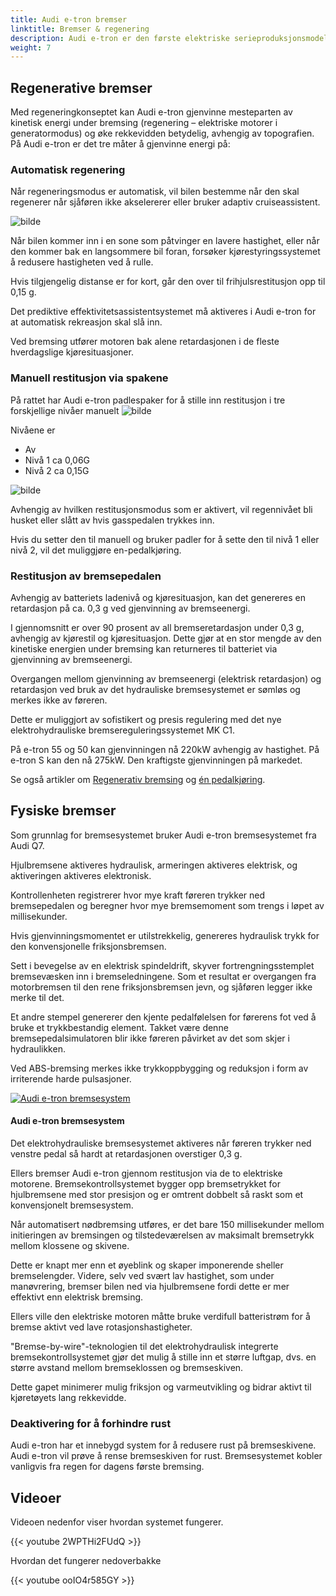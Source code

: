 ```yaml
---
title: Audi e-tron bremser
linktitle: Bremser & regenering
description: Audi e-tron er den første elektriske serieproduksjonsmodellen som bruker et elektrohydraulisk integrert bremsekontrollsystem.
weight: 7
---
```

<!-- markdownlint-disable MD033 -->
## Regenerative bremser

Med regeneringkonseptet kan Audi e-tron gjenvinne mesteparten av kinetisk energi under bremsing (regenering – elektriske motorer i generatormodus) og øke rekkevidden betydelig, avhengig av topografien. På Audi e-tron er det tre måter å gjenvinne energi på:

### Automatisk regenering

Når regeneringsmodus er automatisk, vil bilen bestemme når den skal regenerer når sjåføren ikke akselererer eller bruker adaptiv cruiseassistent.

![bilde](https://media.electrichasgoneaudi.net/multimedia/guides/onepedaldriving/recuperationmode.png "Recuperation mode")

Når bilen kommer inn i en sone som påtvinger en lavere hastighet, eller når den kommer bak en langsommere bil foran, forsøker kjørestyringssystemet å redusere hastigheten ved å rulle.

Hvis tilgjengelig distanse er for kort, går den over til frihjulsrestitusjon opp til 0,15 g.

Det prediktive effektivitetsassistentsystemet må aktiveres i Audi e-tron for at automatisk rekreasjon skal slå inn.

Ved bremsing utfører motoren bak alene retardasjonen i de fleste hverdagslige kjøresituasjoner.

### Manuell restitusjon via spakene

På rattet har Audi e-tron padlespaker for å stille inn restitusjon i tre forskjellige nivåer manuelt
 ![bilde](https://media.electrichasgoneaudi.net/multimedia/guides/onepedaldriving/paddleright.png "Høyre padle for å øke regen.")

Nivåene er

- Av
- Nivå 1 ca 0,06G
- Nivå 2 ca 0,15G

![bilde](https://media.electrichasgoneaudi.net/multimedia/guides/onepedaldriving/regenlevel.png "Virtuell cockpit viser hvordan regen er på 0,15G (50%) av maks.")

Avhengig av hvilken restitusjonsmodus som er aktivert, vil regennivået bli husket eller slått av hvis gasspedalen trykkes inn.

Hvis du setter den til manuell og bruker padler for å sette den til nivå 1 eller nivå 2, vil det muliggjøre en-pedalkjøring.

### Restitusjon av bremsepedalen

Avhengig av batteriets ladenivå og kjøresituasjon, kan det genereres en retardasjon på ca. 0,3 g ved gjenvinning av bremseenergi.

I gjennomsnitt er over 90 prosent av all bremseretardasjon under 0,3 g, avhengig av kjørestil og kjøresituasjon. Dette gjør at en stor mengde av den kinetiske energien under bremsing kan returneres til batteriet via gjenvinning av bremseenergi.

Overgangen mellom gjenvinning av bremseenergi (elektrisk retardasjon) og retardasjon ved bruk av det hydrauliske bremsesystemet er sømløs og merkes ikke av føreren.

Dette er muliggjort av sofistikert og presis regulering med det nye elektrohydrauliske bremsereguleringssystemet MK C1.

På e-tron 55 og 50 kan gjenvinningen nå 220kW avhengig av hastighet. På e-tron S kan den nå 275kW. Den kraftigste gjenvinningen på markedet.

Se også artikler om [Regenerativ bremsing](../../../../guides/regen) og [én pedalkjøring](../../../../guides/onepedaldriving/).

## Fysiske bremser

Som grunnlag for bremsesystemet bruker Audi e-tron bremsesystemet fra Audi Q7.

Hjulbremsene aktiveres hydraulisk, armeringen aktiveres elektrisk, og aktiveringen aktiveres elektronisk.

Kontrollenheten registrerer hvor mye kraft føreren trykker ned bremsepedalen og beregner hvor mye bremsemoment som trengs i løpet av millisekunder.

Hvis gjenvinningsmomentet er utilstrekkelig, genereres hydraulisk trykk for den konvensjonelle friksjonsbremsen.

Sett i bevegelse av en elektrisk spindeldrift, skyver fortrengningsstemplet bremsevæsken inn i bremseledningene. Som et resultat er overgangen fra motorbremsen til den rene friksjonsbremsen jevn, og sjåføren legger ikke merke til det.

Et andre stempel genererer den kjente pedalfølelsen for førerens fot ved å bruke et trykkbestandig element. Takket være denne bremsepedalsimulatoren blir ikke føreren påvirket av det som skjer i hydraulikken.

Ved ABS-bremsing merkes ikke trykkoppbygging og reduksjon i form av irriterende harde pulsasjoner.

<figur>
    <a href="https://media.electrichasgoneaudi.net/multimedia/models/e-tron/drivetrain/brakes/brakesystem.jpg">
        <img src="https://media.electrichasgoneaudi.net/multimedia/models/e-tron/drivetrain/brakes/brakesystems.jpg" alt="Audi e-tron bremsesystem" title="Audi e-tron bremsesystem ">
    </a>
    <figcaption><h4>Audi e-tron bremsesystem</h4></figcaption>
</figur>

Det elektrohydrauliske bremsesystemet aktiveres når føreren trykker ned venstre pedal så hardt at retardasjonen overstiger 0,3 g.

Ellers bremser Audi e-tron gjennom restitusjon via de to elektriske motorene. Bremsekontrollsystemet bygger opp bremsetrykket for hjulbremsene med stor presisjon og er omtrent dobbelt så raskt som et konvensjonelt bremsesystem.

Når automatisert nødbremsing utføres, er det bare 150 millisekunder mellom initieringen av bremsingen og tilstedeværelsen av maksimalt bremsetrykk mellom klossene og skivene.

Dette er knapt mer enn et øyeblink og skaper imponerende sheller bremselengder. Videre, selv ved svært lav hastighet, som under manøvrering, bremser bilen ned via hjulbremsene fordi dette er mer effektivt enn elektrisk bremsing.

Ellers ville den elektriske motoren måtte bruke verdifull batteristrøm for å bremse aktivt ved lave rotasjonshastigheter.

"Bremse-by-wire"-teknologien til det elektrohydraulisk integrerte bremsekontrollsystemet gjør det mulig å stille inn et større luftgap, dvs. en større avstand mellom bremseklossen og bremseskiven.

Dette gapet minimerer mulig friksjon og varmeutvikling og bidrar aktivt til kjøretøyets lang rekkevidde.

### Deaktivering for å forhindre rust

Audi e-tron har et innebygd system for å redusere rust på bremseskivene. Audi e-tron vil prøve å rense bremseskiven for rust. Bremsesystemet kobler vanligvis fra regen for dagens første bremsing.

## Videoer

Videoen nedenfor viser hvordan systemet fungerer.

{{< youtube 2WPTHi2FUdQ >}}

Hvordan det fungerer nedoverbakke

{{< youtube ooIO4r585GY >}}

